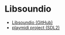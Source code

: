 # Libsoundio

- [Libsoundio (GitHub)](https://github.com/andrewrk/libsoundio)
- [playmidi project (SDL2)](https://github.com/nlaredo/playmidi)
